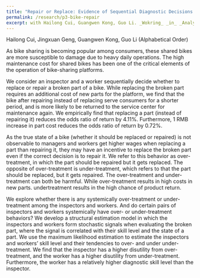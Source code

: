 ```yaml
---
title: "Repair or Replace: Evidence of Sequential Diagnostic Decisions on Product Returns"
permalink: /research/p3-bike-repair
excerpt: with Hailong Cui, Guangwen Kong, Guo Li. _Wokring_ _in_ _Analysis_
---
```


Hailong Cui, Jingxuan Geng, Guangwen Kong, Guo Li (Alphabetical Order)

As bike sharing is becoming popular among consumers, these shared bikes are more susceptible to damage due to heavy daily operations. The high maintenance cost for shared bikes has been one of the critical elements of the operation of bike-sharing platforms.

We consider an inspector and a worker sequentially decide whether to replace or repair a broken part of a bike. While replacing the broken part requires an additional cost of new parts for the platform, we find that the bike after repairing instead of replacing serve consumers for a shorter period, and is more likely to be returned to the service center for maintenance again. We empirically find that replacing a part (instead of repairing it) reduces the odds ratio of return by 4.11%. Furthermore, 1 RMB increase in part cost reduces the odds ratio of return by 0.72%.

As the true state of a bike (whether it should be replaced or repaired) is not observable to managers and workers get higher wages when replacing a part than repairing it, they may have an incentive to replace the broken part even if the correct decision is to repair it. We refer to this behavior as over-treatment,  in which the part should be repaired but it gets replaced. The opposite of over-treatment is under-treatment, which refers to that the part should be replaced, but it gets repaired. The over-treatment and under-treatment can both be harmful. While over-treatment results in high costs in new parts. undertreatment results in the high chance of product return.  

We explore whether there is any systemically over-treatment or under-treatment among the inspectors and workers. And do certain pairs of inspectors and workers systemically have over- or under-treatment behaviors? We develop a structural estimation model in which the inspectors and workers form stochastic signals when evaluating the broken part, where the signal is correlated with their skill level and the state of a part. We use the maximum likelihood estimation to estimate the inspectors and workers’ skill level and their tendencies to over- and under under-treatment. We find that the inspector has a higher disutility from over-treatment, and the worker has a higher disutility from under-treatment. Furthermore, the worker has a relatively higher diagnostic skill level than the inspector.

